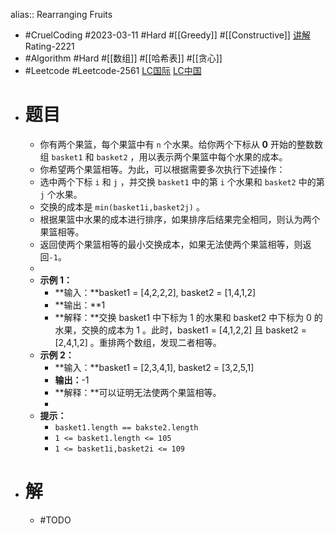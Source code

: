 alias:: Rearranging Fruits

- #CruelCoding #2023-03-11 #Hard #[[Greedy]] #[[Constructive]] [讲解](https://youtu.be/rcYB1MbmmiM) Rating-2221
- #Algorithm #Hard #[[数组]] #[[哈希表]] #[[贪心]]
- #Leetcode #Leetcode-2561 [LC国际](https://leetcode.com/problems/rearranging-fruits/) [LC中国](https://leetcode.cn/problems/rearranging-fruits/)
- # 题目
	- 你有两个果篮，每个果篮中有 `n` 个水果。给你两个下标从 **0** 开始的整数数组 `basket1` 和 `basket2` ，用以表示两个果篮中每个水果的成本。
	- 你希望两个果篮相等。为此，可以根据需要多次执行下述操作：
	- 选中两个下标 `i` 和 `j` ，并交换 `basket1` 中的第 `i` 个水果和 `basket2` 中的第 `j` 个水果。
	- 交换的成本是 `min(basket1i,basket2j)` 。
	- 根据果篮中水果的成本进行排序，如果排序后结果完全相同，则认为两个果篮相等。
	- 返回使两个果篮相等的最小交换成本，如果无法使两个果篮相等，则返回`-1`。
	-
	- **示例 1：**
		- **输入：**basket1 = [4,2,2,2], basket2 = [1,4,1,2]
		- **输出：**1
		- **解释：**交换 basket1 中下标为 1 的水果和 basket2 中下标为 0 的水果，交换的成本为 1 。此时，basket1 = [4,1,2,2] 且 basket2 = [2,4,1,2] 。重排两个数组，发现二者相等。
	- **示例 2：**
		- **输入：**basket1 = [2,3,4,1], basket2 = [3,2,5,1]
		- **输出：**-1
		- **解释：**可以证明无法使两个果篮相等。
		-
	- **提示：**
		- `basket1.length == bakste2.length`
		- `1 <= basket1.length <= 105`
		- `1 <= basket1i,basket2i <= 109`
- # 解
	- #TODO